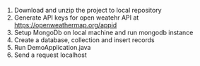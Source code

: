 1. Download and unzip the project to local repository 
2. Generate API keys for open weatehr API at https://openweathermap.org/appid 
3. Setup MongoDb on local machine and run mongodb instance
4. Create a database, collection and insert records
5. Run DemoApplication.java 
6. Send a request localhost